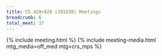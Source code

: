 ```yaml
---
title: CS 428+828 (201830) Meetings
breadcrumb: 6
total_meet: 37
---
```

{% include meeting.html %}
{% include meeting-media.html mtg_media=off_med mtg=crs_mps %}
